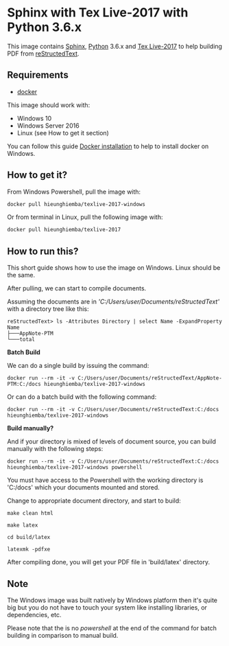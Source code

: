 # Sphinx with Tex Live-2017 with Python 3.6.x

This image contains [Sphinx](http://www.sphinx-doc.org/en/master/index.html), [Python](https://www.python.org/) 3.6.x and [Tex Live-2017](http://www.tug.org/texlive/) to help building PDF from [reStructedText](http://www.sphinx-doc.org/en/master/usage/restructuredtext/basics.html).

## Requirements

- [docker](https://docker.com)

This image should work with:

- Windows 10
- Windows Server 2016
- Linux (see How to get it section)

You can follow this guide [Docker installation](https://docs.docker.com/docker-for-windows/install/) to help to install docker on Windows.

## How to get it?

From Windows Powershell, pull the image with:

```sh
docker pull hieunghiemba/texlive-2017-windows
```

Or from terminal in Linux, pull the following image with:

```sh
docker pull hieunghiemba/texlive-2017
```

## How to run this?

This short guide shows how to use the image on Windows. Linux should be the same.

After pulling, we can start to compile documents.

Assuming the documents are in _'C:/Users/user/Documents/reStructedText'_ with a directory tree like this:

```
reStructedText> ls -Attributes Directory | select Name -ExpandProperty Name
├───AppNote-PTM
└───total

```

**Batch Build**

We can do a single build by issuing the command:

```
docker run --rm -it -v C:/Users/user/Documents/reStructedText/AppNote-PTM:C:/docs hieunghiemba/texlive-2017-windows
```

Or can do a batch build with the following command:

```
docker run --rm -it -v C:/Users/user/Documents/reStructedText:C:/docs hieunghiemba/texlive-2017-windows
```

**Build manually?**

And if your directory is mixed of levels of document source, you can build manually with the following steps:

```
docker run --rm -it -v C:/Users/user/Documents/reStructedText:C:/docs hieunghiemba/texlive-2017-windows powershell
```

You must have access to the Powershell with the working directory is 'C:/docs' which your documents mounted and stored.

Change to appropriate document directory, and start to build:

```
make clean html
```
```
make latex
```
```
cd build/latex
```
```
latexmk -pdfxe
```

After compiling done, you will get your PDF file in 'build/latex' directory.

## Note

The Windows image was built natively by Windows platform then it's quite big but you do not have to touch your system like installing libraries, or dependencies, etc.

Please note that the is no _powershell_ at the end of the command for batch building in comparison to manual build.
